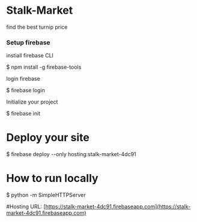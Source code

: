 # Stalk-Market
find the best turnip price

### Setup firebase

instiall firebase CLI

$ npm install -g firebase-tools


login firebase

$ firebase login

Initialize your project

$ firebase init

# Deploy your site
$ firebase deploy --only hosting:stalk-market-4dc91

# How to run locally
$ python -m SimpleHTTPServer

#Hosting URL:
[https://stalk-market-4dc91.firebaseapp.com](https://stalk-market-4dc91.firebaseapp.com)
